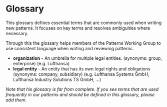# Glossary

This glossary defines essential terms that are commonly used when writing new patterns. It focuses on key terms and resolves ambiguities where necessary.

Through this the glossary helps members of the Patterns Working Group to use consistent language when writing and reviewing patterns.

- **organization** - An umbrella for multiple legal entities. (synonyms: group, enterprise) (e.g. Lufthansa)
- **legal entity** - An entity that has its own legal rights and obligations (synonyms: company, subsidiary) (e.g. Lufthansa Systems GmbH, Lufthansa Industry Solutions TS GmbH, ...)

*Note that his glossary is far from complete. If you see terms that are used frequently in our patterns and should be defined in this glossary, please add them.*
